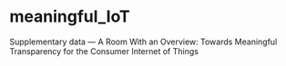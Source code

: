 # meaningful_IoT
Supplementary data — A Room With an Overview: Towards Meaningful Transparency for the Consumer Internet of Things
